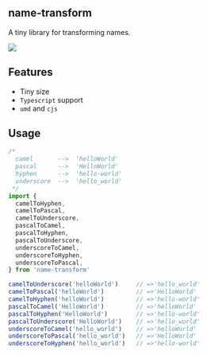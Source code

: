 ## name-transform

A tiny library for transforming names.

<a href="http://img.badgesize.io/https://unpkg.com/name-transform?compression=gzip&label=gzip%20size:%20JS">
    <img src="http://img.badgesize.io/https://unpkg.com/name-transform?compression=gzip&label=gzip%20size:%20JS">
</a>

## Features

* Tiny size
* `Typescript` support
* `umd` and `cjs`

## Usage

```js
/*
  camel       -->  'helloWorld'
  pascal      -->  'HelloWorld'
  hyphen      -->  'hello-world'
  underscore  -->  'hello_world'
 */
import {
  camelToHyphen,
  camelToPascal,
  camelToUnderscore,
  pascalToCamel,
  pascalToHyphen,
  pascalToUnderscore,
  underscoreToCamel,
  underscoreToHyphen,
  underscoreToPascal,
} from 'name-transform'

camelToUnderscore('helloWorld')     // =>'hello_world'
camelToPascal('helloWorld')         // =>'HelloWorld'
camelToHyphen('helloWorld')         // =>'hello-world'
pascalToCamel('HelloWorld')         // =>'helloWorld'
pascalToHyphen('HelloWorld')        // =>'hello-world'
pascalToUnderscore('HelloWorld')    // =>'hello_world'
underscoreToCamel('hello_world')    // =>'helloWorld'
underscoreToPascal('hello_world')   // =>'HelloWorld'
underscoreToHyphen('hello_world')   // =>'hello-world'
```